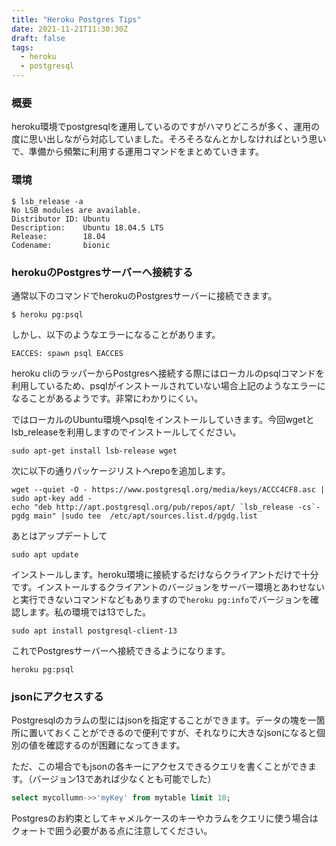 ```yaml
---
title: "Heroku Postgres Tips"
date: 2021-11-21T11:30:30Z
draft: false
tags:
  - heroku
  - postgresql
---
```


### 概要

heroku環境でpostgresqlを運用しているのですがハマりどころが多く、運用の度に思い出しながら対応していました。そろそろなんとかしなければという思いで、準備から頻繁に利用する運用コマンドをまとめていきます。

### 環境

```
$ lsb_release -a
No LSB modules are available.
Distributor ID: Ubuntu
Description:    Ubuntu 18.04.5 LTS
Release:        18.04
Codename:       bionic
```

### herokuのPostgresサーバーへ接続する

通常以下のコマンドでherokuのPostgresサーバーに接続できます。

```
$ heroku pg:psql
```

しかし、以下のようなエラーになることがあります。

```
EACCES: spawn psql EACCES
```

heroku cliのラッパーからPostgresへ接続する際にはローカルのpsqlコマンドを利用しているため、psqlがインストールされていない場合上記のようなエラーになることがあるようです。非常にわかりにくい。

ではローカルのUbuntu環境へpsqlをインストールしていきます。今回wgetとlsb_releaseを利用しますのでインストールしてください。

```
sudo apt-get install lsb-release wget
```

次に以下の通りパッケージリストへrepoを追加します。

```
wget --quiet -O - https://www.postgresql.org/media/keys/ACCC4CF8.asc | sudo apt-key add -
echo "deb http://apt.postgresql.org/pub/repos/apt/ `lsb_release -cs`-pgdg main" |sudo tee  /etc/apt/sources.list.d/pgdg.list
```

あとはアップデートして

```
sudo apt update
```

インストールします。heroku環境に接続するだけならクライアントだけで十分です。インストールするクライアントのバージョンをサーバー環境とあわせないと実行できないコマンドなどもありますので`heroku pg:info`でバージョンを確認します。私の環境では13でした。

```
sudo apt install postgresql-client-13
```

これでPostgresサーバーへ接続できるようになります。

```
heroku pg:psql
```

### jsonにアクセスする

Postgresqlのカラムの型にはjsonを指定することができます。データの塊を一箇所に置いておくことができるので便利ですが、それなりに大きなjsonになると個別の値を確認するのが困難になってきます。

ただ、この場合でもjsonの各キーにアクセスできるクエリを書くことができます。（バージョン13であれば少なくとも可能でした）

```sql
select mycollumn->>'myKey' from mytable limit 10;
```

Postgresのお約束としてキャメルケースのキーやカラムをクエリに使う場合はクォートで囲う必要がある点に注意してください。
